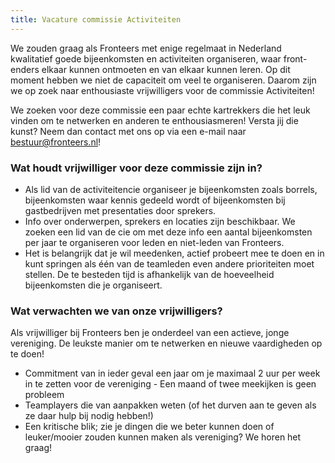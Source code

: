 ```yaml
---
title: Vacature commissie Activiteiten
---
```

We zouden graag als Fronteers met enige regelmaat in Nederland kwalitatief goede bijeenkomsten en activiteiten organiseren, waar front-enders elkaar kunnen ontmoeten en van elkaar kunnen leren. Op dit moment hebben we niet de capaciteit om veel te organiseren. Daarom zijn we op zoek naar enthousiaste vrijwilligers voor de commissie Activiteiten!

We zoeken voor deze commissie een paar echte kartrekkers die het leuk vinden om te netwerken en anderen te enthousiasmeren! Versta jij die kunst? Neem dan contact met ons op via een e-mail naar [bestuur@fronteers.nl](mailto:bestuur@fronteers.nl)!

### Wat houdt vrijwilliger voor deze commissie zijn in?

- Als lid van de activiteitencie organiseer je bijeenkomsten zoals borrels, bijeenkomsten waar kennis gedeeld wordt of bijeenkomsten bij gastbedrijven met presentaties door sprekers.
- Info over onderwerpen, sprekers en locaties zijn beschikbaar. We zoeken een lid van de cie om met deze info een aantal bijeenkomsten per jaar te organiseren voor leden en niet-leden van Fronteers.
- Het is belangrijk dat je wil meedenken, actief probeert mee te doen en in kunt springen als één van de teamleden even andere prioriteiten moet stellen. De te besteden tijd is afhankelijk van de hoeveelheid bijeenkomsten die je organiseert.

### Wat verwachten we van onze vrijwilligers?

Als vrijwilliger bij Fronteers ben je onderdeel van een actieve, jonge vereniging. De leukste manier om te netwerken en nieuwe vaardigheden op te doen!

- Commitment van in ieder geval een jaar om je maximaal 2 uur per week in te zetten voor de vereniging - Een maand of twee meekijken is geen probleem
- Teamplayers die van aanpakken weten (of het durven aan te geven als ze daar hulp bij nodig hebben!)
- Een kritische blik; zie je dingen die we beter kunnen doen of leuker/mooier zouden kunnen maken als vereniging? We horen het graag!


